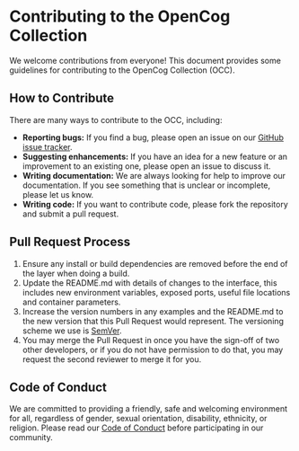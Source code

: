 # Contributing to the OpenCog Collection

We welcome contributions from everyone! This document provides some guidelines for contributing to the OpenCog Collection (OCC).

## How to Contribute

There are many ways to contribute to the OCC, including:

-   **Reporting bugs:** If you find a bug, please open an issue on our [GitHub issue tracker](https://github.com/opencog/occ/issues).
-   **Suggesting enhancements:** If you have an idea for a new feature or an improvement to an existing one, please open an issue to discuss it.
-   **Writing documentation:** We are always looking for help to improve our documentation. If you see something that is unclear or incomplete, please let us know.
-   **Writing code:** If you want to contribute code, please fork the repository and submit a pull request.

## Pull Request Process

1.  Ensure any install or build dependencies are removed before the end of the layer when doing a
    build.
2.  Update the README.md with details of changes to the interface, this includes new environment
    variables, exposed ports, useful file locations and container parameters.
3.  Increase the version numbers in any examples and the README.md to the new version that this
    Pull Request would represent. The versioning scheme we use is [SemVer](http://semver.org/).
4.  You may merge the Pull Request in once you have the sign-off of two other developers, or if you
    do not have permission to do that, you may request the second reviewer to merge it for you.

## Code of Conduct

We are committed to providing a friendly, safe and welcoming environment for all, regardless of gender, sexual orientation, disability, ethnicity, or religion. Please read our [Code of Conduct](https://github.com/opencog/opencog/blob/master/CODE_OF_CONDUCT.md) before participating in our community.

